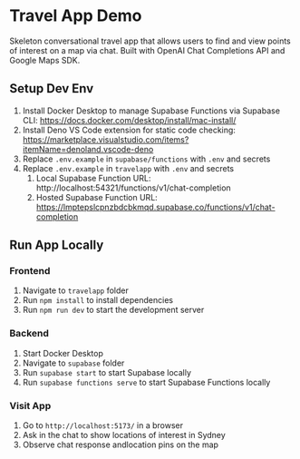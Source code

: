 # Travel App Demo

Skeleton conversational travel app that allows users to find and view points of interest on a map via chat. Built with OpenAI Chat Completions API and Google Maps SDK.

## Setup Dev Env

1. Install Docker Desktop to manage Supabase Functions via Supabase CLI: https://docs.docker.com/desktop/install/mac-install/
2. Install Deno VS Code extension for static code checking: https://marketplace.visualstudio.com/items?itemName=denoland.vscode-deno
3. Replace `.env.example` in `supabase/functions` with `.env` and secrets
4. Replace `.env.example` in `travelapp` with `.env` and secrets
   1. Local Supabase Function URL: http://localhost:54321/functions/v1/chat-completion
   2. Hosted Supabase Function URL: https://lmptepslcpnzbdcbkmqd.supabase.co/functions/v1/chat-completion

## Run App Locally

### Frontend

1. Navigate to `travelapp` folder
2. Run `npm install` to install dependencies
3. Run `npm run dev` to start the development server

### Backend

1. Start Docker Desktop
2. Navigate to `supabase` folder
3. Run `supabase start` to start Supabase locally
4. Run `supabase functions serve` to start Supabase Functions locally

### Visit App

1. Go to `http://localhost:5173/` in a browser
2. Ask in the chat to show locations of interest in Sydney
3. Observe chat response andlocation pins on the map
